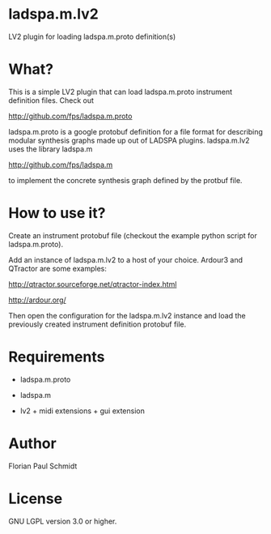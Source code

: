 # ladspa.m.lv2

LV2 plugin for loading ladspa.m.proto definition(s)

# What?

This is a simple LV2 plugin that can load ladspa.m.proto instrument definition files. Check out

http://github.com/fps/ladspa.m.proto

ladspa.m.proto is a google protobuf definition for a file format for describing modular synthesis graphs made up out of LADSPA plugins. ladspa.m.lv2 uses the library ladspa.m

http://github.com/fps/ladspa.m

to implement the concrete synthesis graph defined by the protbuf file.

# How to use it?

Create an instrument protobuf file (checkout the example python script for ladspa.m.proto).

Add an instance of ladspa.m.lv2 to a host of your choice. Ardour3 and QTractor are some examples:

http://qtractor.sourceforge.net/qtractor-index.html

http://ardour.org/

Then open the configuration for the ladspa.m.lv2 instance and load the previously created instrument definition protobuf file.

# Requirements

* ladspa.m.proto

* ladspa.m

* lv2 + midi extensions + gui extension

# Author

Florian Paul Schmidt

# License 

GNU LGPL version 3.0 or higher.

